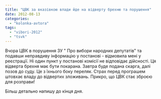 ```yaml
---
title: "ЦВК за вказівкою влади йде на відверту брехню та порушення"
date: 2012-08-13
categories: 
  - "kolonka-avtora"
tags: 
  - "vibori-2012"
  - "tsvk"
---
```


Вчора ЦВК в порушення ЗУ " Про вибори народних депутатів" та подавши неправдиву інформацію у постанові - відмовила мені у реєстрації. Ні один пункт у постанові комісії не відповідає дійсності. Ця відверта брехня має бути покарана. Завтра буде подана скарга, далі позов до суду. Це з їхнього боку переляк. Страх перед програшем штовхає владу до відвертих зложивань. Прикро, що ЦВК стає зброєю для розправи!

Більш детально напишу до кінця дня.
